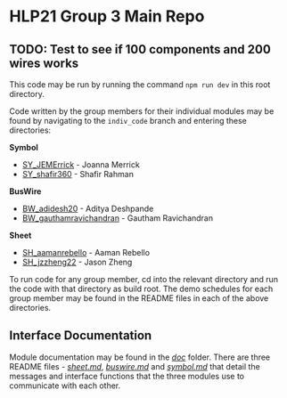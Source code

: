 # HLP21 Group 3 Main Repo

## TODO: Test to see if 100 components and 200 wires works

This code may be run by running the command `npm run dev` in this root directory.

Code written by the group members for their individual modules may be found by navigating to the `indiv_code` branch and entering these directories:

**Symbol**
- [SY_JEMErrick](SY_JEMerrick) - Joanna Merrick
- [SY_shafir360](SY_shafir360) - Shafir Rahman

**BusWire**
- [BW_adidesh20](BW_adidesh20) - Aditya Deshpande
- [BW_gauthamravichandran](BW_gauthamravichandran) - Gautham Ravichandran

**Sheet**
- [SH_aamanrebello](SH_aamanrebello) - Aaman Rebello
- [SH_jzzheng22](SH_jzzheng22) - Jason Zheng

To run code for any group member, cd into the relevant directory and run the code with that directory as build root. The demo schedules for each group member may be found in the README files in each of the above directories.

## Interface Documentation

Module documentation may be found in the [*doc*](doc) folder. There are three README files - [*sheet.md*](doc/sheet.md), [*buswire.md*](doc/buswire.md) and [*symbol.md*](doc/symbol.md) that detail the messages and interface functions that the three modules use to communicate with each other.
